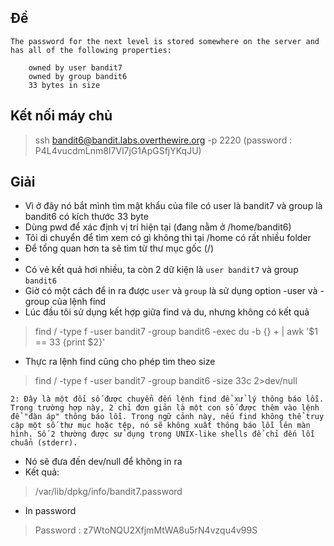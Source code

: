 ## Đề 
```text
The password for the next level is stored somewhere on the server and has all of the following properties:
 
    owned by user bandit7
    owned by group bandit6
    33 bytes in size
``` 
## Kết nối máy chủ 
> ssh bandit6@bandit.labs.overthewire.org -p 2220 (password : P4L4vucdmLnm8I7Vl7jG1ApGSfjYKqJU)
## Giải 
- Vì ở đây nó bắt mình tìm mật khẩu của file có user là bandit7 và group là bandit6 có kích thước 33 byte 
- Dùng pwd để xác định vị trí hiện tại (đang nằm ở /home/bandit6)
- Tôi di chuyển để tìm xem có gì không thì tại /home có rất nhiều folder
- Để tổng quan hơn ta sẽ tìm từ thư mục gốc (/)
- 
- Có vẻ kết quả hơi nhiều, ta còn 2 dữ kiện là `user bandit7` và group `bandit6`
- Giờ có một cách để in ra được `user` và `group` là sử dụng option -user và -group của lệnh find
- Lúc đầu tôi sử dụng kết hợp giữa find và du, nhưng không có kết quả
> find / -type f -user bandit7 -group bandit6 -exec du -b {} + | awk '$1 == 33 {print $2}'
- Thực ra lệnh find cũng cho phép tìm theo size
> find / -type f -user bandit7 -group bandit6 -size 33c 2>dev/null
```text
2: Đây là một đối số được chuyển đến lệnh find để xử lý thông báo lỗi. Trong trường hợp này, 2 chỉ đơn giản là một con số được thêm vào lệnh để "đàn áp" thông báo lỗi. Trong ngữ cảnh này, nếu find không thể truy cập một số thư mục hoặc tệp, nó sẽ không xuất thông báo lỗi lên màn hình. Số 2 thường được sử dụng trong UNIX-like shells để chỉ đến lỗi chuẩn (stderr).
```
- Nó sẽ đưa đến dev/null để không in ra
- Kết quả:
> /var/lib/dpkg/info/bandit7.password
- In password
> Password : z7WtoNQU2XfjmMtWA8u5rN4vzqu4v99S

